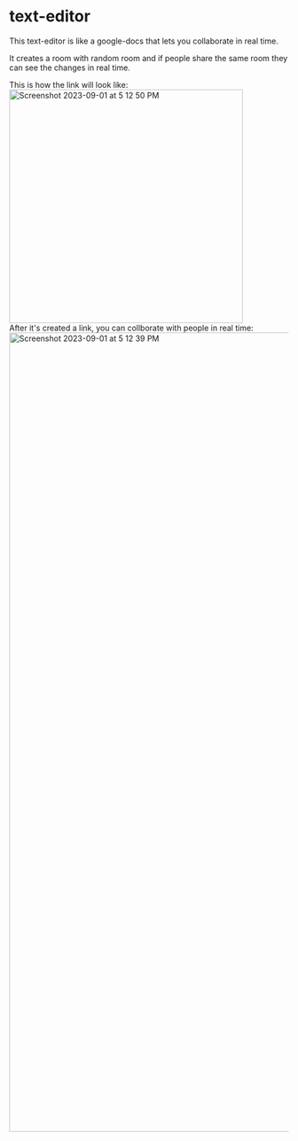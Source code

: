 # text-editor
This text-editor is like a google-docs that lets you collaborate in real time. 

It creates a room with random room and if people share the same room they can see the changes in real time.

This is how the link will look like:
<br>
<img width="421" alt="Screenshot 2023-09-01 at 5 12 50 PM" src="https://github.com/pritipsingh/text-editor/assets/85965351/ef71c756-39c8-4798-bb4f-c7d71ffc9eb8">
<br>
After it's created a link, you can collborate with people in real time:
<img width="1440" alt="Screenshot 2023-09-01 at 5 12 39 PM" src="https://github.com/pritipsingh/text-editor/assets/85965351/4a8094f9-2dca-4432-b9e8-07c5dba7fe78">
